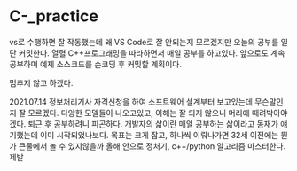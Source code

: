 # C-_practice

vs로 수행하면 잘 작동했는데 왜 VS Code로 잘 안되는지 모르겠지만 오늘의 공부를 일단 커밋한다.
열혈 C++프로그래밍을 따라하면서 매일 공부를 하고있다.
앞으로도 계속 공부하며 예제 소스코드를 손코딩 후 커밋할 계획이다.

멈추지 않고 하겠다.

2021.07.14
정보처리기사 자격신청을 하여 소프트웨어 설계부터 보고있는데 무슨말인지 잘 모르겠다. 다양한 모델들이 나오고있고, 이해는 잘 되지 않으니 머리에 때려박아야겠다.
퇴근 후 공부하려니 피곤하다. 개발자의 삶이란 매일 공부하는 삶이라고 동재가 얘기했는데 이미 시작되었나보다.
목표는 크게 잡고, 하나씩 이뤄나가면 32세 이전에는 뭔가 큰물에서 놀 수 있지않을까
올해 안으로 정처기, c++/python 알고리즘 마스터한다. 제발
